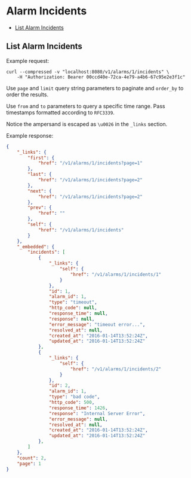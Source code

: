 # Alarm Incidents

* [List Alarm Incidents](#list-alarm-incidents)

## List Alarm Incidents

Example request:

```
curl --compressed -v "localhost:8080/v1/alarms/1/incidents" \
	-H "Authorization: Bearer 00ccd40e-72ca-4e79-a4b6-67c95e2e3f1c"
```

Use `page` and `limit` query string parameters to paginate and `order_by` to order the results.

Use `from` and `to` parameters to query a specific time range. Pass timestamps formatted according to `RFC3339`.

Notice the ampersand is escaped as `\u0026` in the `_links` section.

Example response:

```json
{
	"_links": {
		"first": {
			"href": "/v1/alarms/1/incidents?page=1"
		},
		"last": {
			"href": "/v1/alarms/1/incidents?page=2"
		},
		"next": {
			"href": "/v1/alarms/1/incidents?page=2"
		},
		"prev": {
			"href": ""
		},
		"self": {
			"href": "/v1/alarms/1/incidents"
		}
	},
	"_embedded": {
		"incidents": [
			{
				"_links": {
					"self": {
						"href": "/v1/alarms/1/incidents/1"
					}
				},
				"id": 1,
				"alarm_id": 1,
				"type": "timeout",
				"http_code": null,
				"response_time": null,
				"response": null,
				"error_message": "timeout error...",
				"resolved_at": null,
				"created_at": "2016-01-14T13:52:24Z",
				"updated_at": "2016-01-14T13:52:24Z"
			},
			{
				"_links": {
					"self": {
						"href": "/v1/alarms/1/incidents/2"
					}
				},
				"id": 2,
				"alarm_id": 1,
				"type": "bad code",
				"http_code": 500,
				"response_time": 1426,
				"response": "Internal Server Error",
				"error_message": null,
				"resolved_at": null,
				"created_at": "2016-01-14T13:52:24Z",
				"updated_at": "2016-01-14T13:52:24Z"
			},
		]
	},
	"count": 2,
	"page": 1
}
```
